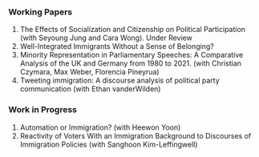 
### Working Papers

1. The Effects of Socialization and Citizenship on Political Participation (with Seyoung Jung and Cara Wong). Under Review
2. Well-Integrated Immigrants Without a Sense of Belonging?
3. Minority Representation in Parliamentary Speeches: A Comparative Analysis of the UK and Germany from 1980 to 2021. (with Christian Czymara, Max Weber, Florencia Pineyrua)
4. Tweeting immigration: A discourse analysis of political party communication (with Ethan vanderWilden)


### Work in Progress
1. Automation or Immigration? (with Heewon Yoon)
2. Reactivity of Voters With an Immigration Background to Discourses of Immigration Policies (with Sanghoon Kim-Leffingwell)
